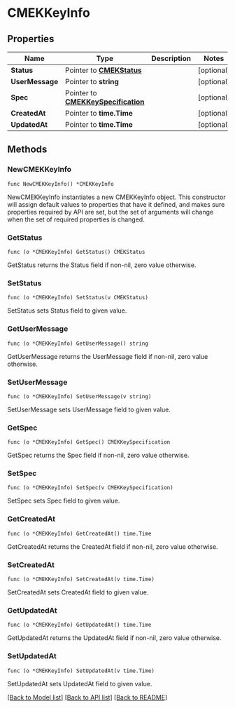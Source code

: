 # CMEKKeyInfo

## Properties

Name | Type | Description | Notes
------------ | ------------- | ------------- | -------------
**Status** | Pointer to [**CMEKStatus**](CMEKStatus.md) |  | [optional] 
**UserMessage** | Pointer to **string** |  | [optional] 
**Spec** | Pointer to [**CMEKKeySpecification**](CMEKKeySpecification.md) |  | [optional] 
**CreatedAt** | Pointer to **time.Time** |  | [optional] 
**UpdatedAt** | Pointer to **time.Time** |  | [optional] 

## Methods

### NewCMEKKeyInfo

`func NewCMEKKeyInfo() *CMEKKeyInfo`

NewCMEKKeyInfo instantiates a new CMEKKeyInfo object.
This constructor will assign default values to properties that have it defined,
and makes sure properties required by API are set, but the set of arguments
will change when the set of required properties is changed.

### GetStatus

`func (o *CMEKKeyInfo) GetStatus() CMEKStatus`

GetStatus returns the Status field if non-nil, zero value otherwise.

### SetStatus

`func (o *CMEKKeyInfo) SetStatus(v CMEKStatus)`

SetStatus sets Status field to given value.

### GetUserMessage

`func (o *CMEKKeyInfo) GetUserMessage() string`

GetUserMessage returns the UserMessage field if non-nil, zero value otherwise.

### SetUserMessage

`func (o *CMEKKeyInfo) SetUserMessage(v string)`

SetUserMessage sets UserMessage field to given value.

### GetSpec

`func (o *CMEKKeyInfo) GetSpec() CMEKKeySpecification`

GetSpec returns the Spec field if non-nil, zero value otherwise.

### SetSpec

`func (o *CMEKKeyInfo) SetSpec(v CMEKKeySpecification)`

SetSpec sets Spec field to given value.

### GetCreatedAt

`func (o *CMEKKeyInfo) GetCreatedAt() time.Time`

GetCreatedAt returns the CreatedAt field if non-nil, zero value otherwise.

### SetCreatedAt

`func (o *CMEKKeyInfo) SetCreatedAt(v time.Time)`

SetCreatedAt sets CreatedAt field to given value.

### GetUpdatedAt

`func (o *CMEKKeyInfo) GetUpdatedAt() time.Time`

GetUpdatedAt returns the UpdatedAt field if non-nil, zero value otherwise.

### SetUpdatedAt

`func (o *CMEKKeyInfo) SetUpdatedAt(v time.Time)`

SetUpdatedAt sets UpdatedAt field to given value.


[[Back to Model list]](../README.md#documentation-for-models) [[Back to API list]](../README.md#documentation-for-api-endpoints) [[Back to README]](../README.md)


